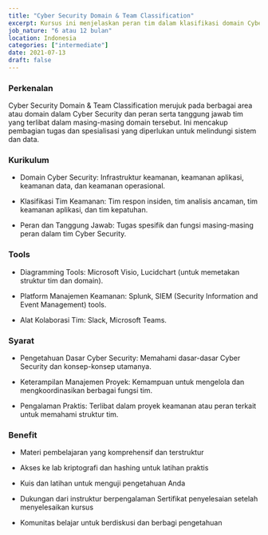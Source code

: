 ```yaml
---
title: "Cyber Security Domain & Team Classification"
excerpt: Kursus ini menjelaskan peran tim dalam klasifikasi domain Cyber Security.
job_nature: "6 atau 12 bulan"
location: Indonesia
categories: ["intermediate"]
date: 2021-07-13
draft: false
---
```


### Perkenalan

Cyber Security Domain & Team Classification merujuk pada berbagai area atau domain dalam Cyber Security dan peran serta tanggung jawab tim yang terlibat dalam masing-masing domain tersebut. Ini mencakup pembagian tugas dan spesialisasi yang diperlukan untuk melindungi sistem dan data.

### Kurikulum

- Domain Cyber Security: Infrastruktur keamanan, keamanan aplikasi, keamanan data, dan keamanan operasional.

- Klasifikasi Tim Keamanan: Tim respon insiden, tim analisis ancaman, tim keamanan aplikasi, dan tim kepatuhan.

- Peran dan Tanggung Jawab: Tugas spesifik dan fungsi masing-masing peran dalam tim Cyber Security.

### Tools

- Diagramming Tools: Microsoft Visio, Lucidchart (untuk memetakan struktur tim dan domain).

- Platform Manajemen Keamanan: Splunk, SIEM (Security Information and Event Management) tools.

- Alat Kolaborasi Tim: Slack, Microsoft Teams.

### Syarat

- Pengetahuan Dasar Cyber Security: Memahami dasar-dasar Cyber Security dan konsep-konsep utamanya.

- Keterampilan Manajemen Proyek: Kemampuan untuk mengelola dan mengkoordinasikan berbagai fungsi tim.

- Pengalaman Praktis: Terlibat dalam proyek keamanan atau peran terkait untuk memahami struktur tim.

### Benefit

- Materi pembelajaran yang komprehensif dan terstruktur

- Akses ke lab kriptografi dan hashing untuk latihan praktis

- Kuis dan latihan untuk menguji pengetahuan Anda

- Dukungan dari instruktur berpengalaman
Sertifikat penyelesaian setelah menyelesaikan kursus

- Komunitas belajar untuk berdiskusi dan berbagi pengetahuan
